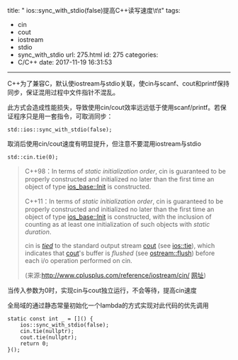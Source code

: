 title: " ios::sync_with_stdio(false)提高C++读写速度\t\t"
tags:
  - cin
  - cout
  - iostream
  - stdio
  - sync_with_stdio
url: 275.html
id: 275
categories:
  - C/C++
date: 2017-11-19 16:31:53
---
C++为了兼容C，默认使iostream与stdio关联，使cin与scanf、cout和printf保持同步，保证混用过程中文件指针不混乱。 

此方式会造成性能损失，导致使用cin/cout效率远远低于使用scanf/printf。若保证程序只是用一套指令，可取消同步：
```
std::ios::sync_with_stdio(false);
```
取消后使用cin/cout速度有明显提升，但注意不要混用iostream与stdio
```
std::cin.tie(0);
```
> C++98：In terms of _static initialization order_, cin is guaranteed to be properly constructed and initialized no later than the first time an object of type [ios_base::Init](http://www.cplusplus.com/ios_base::Init) is constructed. 
> 
> C++11：In terms of _static initialization order_, cin is guaranteed to be properly constructed and initialized no later than the first time an object of type [ios_base::Init](http://www.cplusplus.com/ios_base::Init) is constructed, with the inclusion of [<iostream>](http://www.cplusplus.com/<iostream>) counting as at least one initialization of such objects with _static duration_. 
>
> cin is _[tied](http://www.cplusplus.com/ios::tie)_ to the standard output stream [cout](http://www.cplusplus.com/cout) (see [ios::tie](http://www.cplusplus.com/ios::tie)), which indicates that [cout](http://www.cplusplus.com/cout)'s buffer is _flushed_ (see [ostream::flush](http://www.cplusplus.com/ostream::flush)) before each i/o operation performed on cin. 
>
> (来源:http://www.cplusplus.com/reference/iostream/cin/ [网址](http://网址))

当传入参数为0时，实现cin与cout独立运行，不会等待，提高cin速度 
  
全局域的通过静态常量初始化一个lambda的方式实现对此代码的优先调用
```
static const int _ = []() {
    ios::sync_with_stdio(false);
    cin.tie(nullptr);
    cout.tie(nullptr);
    return 0;
}();
```